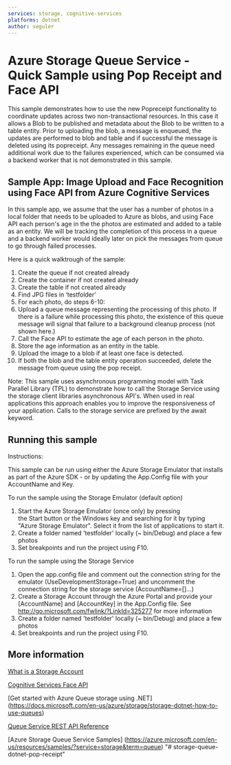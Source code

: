 ```yaml
---
services: storage, cognitive-services
platforms: dotnet
author: seguler
---
```


# Azure Storage Queue Service - Quick Sample using Pop Receipt and Face API  

This sample demonstrates how to use the new Popreceipt functionality to coordinate updates across two non-transactional resources. In this case it allows a Blob to be published and metadata about the Blob to be written to a table entity. Prior to uploading the blob, a message is enqueued, the updates are performed to blob and table and if successful the message is deleted using its popreceipt. Any messages remaining in the queue need additional work due to the failures experienced, which can be consumed via a backend worker that is not demonstrated in this sample.    

## Sample App: Image Upload and Face Recognition using Face API from Azure Cognitive Services 

In this sample app, we assume that the user has a number of photos in a local folder that needs to be uploaded to Azure as blobs, and using Face API each person's age in the the photos are estimated and added to a table as an entity. We will be tracking the completion of this process in a queue and a backend worker would ideally later on pick the messages from queue to go through failed processes.

Here is a quick walktrough of the sample:

1. Create the queue if not created already
2. Create the container if not created already
3. Create the table if not created already
4. Find JPG files in ‘testfolder’
5. For each photo, do steps 6-10:
6. Upload a queue message representing the processing of this photo.  If there is a failure while processing this photo, the existence of this queue message will signal that failure to a background cleanup process (not shown here.)
7. Call the Face API to estimate the age of each person in the photo.
8. Store the age information as an entity in the table.
9. Upload the image to a blob if at least one face is detected.
10. If both the blob and the table entity operation succeeded, delete the message from queue using the pop receipt.

Note: This sample uses asynchronous programming model with Task Parallel Library (TPL) to demonstrate how to call the Storage Service using the storage client libraries asynchronous API's. When used in real applications this approach enables you to improve the responsiveness of your application. Calls to the storage service are prefixed by the await keyword. 

## Running this sample

Instructions:

This sample can be run using either the Azure Storage Emulator that installs as part of the Azure SDK - or by updating the App.Config file with your AccountName and Key. 

To run the sample using the Storage Emulator (default option)

1. Start the Azure Storage Emulator (once only) by pressing the Start button or the Windows key and searching for it by typing "Azure Storage Emulator". Select it from the list of applications to start it.
2. Create a folder named 'testfolder' locally (~ bin/Debug) and place a few photos
3. Set breakpoints and run the project using F10. 

To run the sample using the Storage Service

1. Open the app.config file and comment out the connection string for the emulator (UseDevelopmentStorage=True) and uncomment the connection string for the storage service (AccountName=[]...)
2. Create a Storage Account through the Azure Portal and provide your [AccountName] and [AccountKey] in the App.Config file. See http://go.microsoft.com/fwlink/?LinkId=325277 for more information
3. Create a folder named 'testfolder' locally (~ bin/Debug) and place a few photos
4. Set breakpoints and run the project using F10. 


## More information

[What is a Storage Account](http://azure.microsoft.com/en-us/documentation/articles/storage-whatis-account/)

[Cognitive Services Face API](https://www.microsoft.com/cognitive-services/en-us/face-api)

[Get started with Azure Queue storage using .NET] (https://docs.microsoft.com/en-us/azure/storage/storage-dotnet-how-to-use-queues)

[Queue Service REST API Reference](https://docs.microsoft.com/en-us/rest/api/storageservices/fileservices/queue-service-rest-api)

[Azure Storage Queue Service Samples] (https://azure.microsoft.com/en-us/resources/samples/?service=storage&term=queue)
"# storage-queue-dotnet-pop-receipt" 
